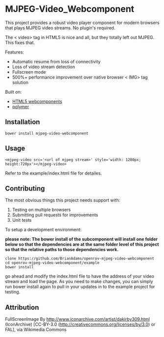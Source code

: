 MJPEG-Video_Webcomponent
=========

This project provides a robust video player component for modern browsers that plays MJPEG video streams. No plugin's required.

The < video> tag in HTML5 is nice and all, but they totally left out MJPEG. This fixes that.

Features:

* Automatic resume from loss of connectivity
* Loss of video stream detection
* Fullscreen mode
* 500%+ performance improvement over native browser < IMG> tag solution

Built on:

* [HTML5 webcomponents](http://webcomponents.org/)
* [polymer](http://www.polymer-project.org/)

Installation
---------

```
bower install mjpeg-video-webcomponent
```

Usage
---------

```
<mjpeg-video src='<url of mjpeg stream>' style='width: 1280px; height:720px'></mjpeg-video>
```

Refer to the example/index.html file for detailes.

Contributing
---------

The most obvious things this project needs support with:

1. Testing on multiple browsers
2. Submitting pull requests for improvements
3. Unit tests


To setup a development environment:

**please note: The bower install of the subcomponent will install one folder below so that the dependencies are at the
same folder level of this project so that the relative paths to those dependencies work.**

```
clone https://github.com/BrianAdams/openrov-mjpeg-video-webcomponent
cd openrov-mjpeg-video-webcomponent/example
bower install
```
go ahead and modify the index.html file to have the address of your video stream and load the page.  As you need to
make changes, you can simply run bower install again to pull in your updates in to the example project for testing.

Attribution
----------
FullScreenImage By http://www.iconarchive.com/artist/dakirby309.html (IconArchive) [CC-BY-3.0 (http://creativecommons.org/licenses/by/3.0) or FAL], via Wikimedia Commons
